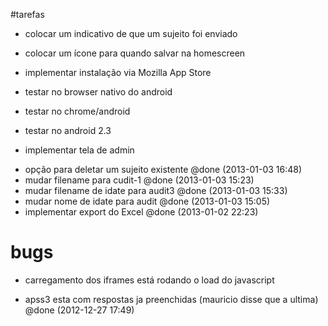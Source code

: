 #tarefas
- colocar um indicativo de que um sujeito foi enviado

- colocar um ícone para quando salvar na homescreen
- implementar instalação via Mozilla App Store
- testar no browser nativo do android
- testar no chrome/android
- testar no android 2.3
- implementar tela de admin

+ opção para deletar um sujeito existente @done (2013-01-03 16:48)
+ mudar filename para cudit-1 @done (2013-01-03 15:23)
+ mudar filename de idate para audit3 @done (2013-01-03 15:33)
+ mudar nome de idate para audit @done (2013-01-03 15:05)
+ implementar export do Excel @done (2013-01-02 22:23)


# bugs
- carregamento dos iframes está rodando o load do javascript
+ apss3 esta com respostas ja preenchidas (mauricio disse que a ultima) @done (2012-12-27 17:49)

